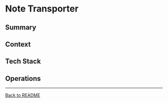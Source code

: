 # Note Transporter

## Summary







## Context





## Tech Stack





## Operations









---

[Back to README](../README.md)
